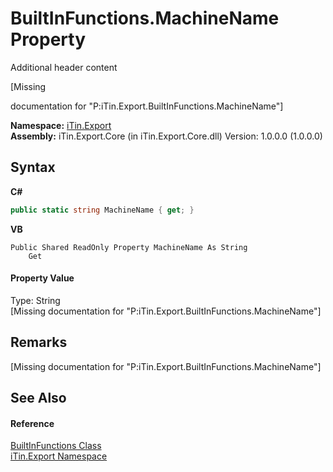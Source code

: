 # BuiltInFunctions.MachineName Property 
Additional header content 

\[Missing <summary> documentation for "P:iTin.Export.BuiltInFunctions.MachineName"\]

**Namespace:**&nbsp;<a href="3fffd16d-e8dd-a992-537b-8b7ec294fc13">iTin.Export</a><br />**Assembly:**&nbsp;iTin.Export.Core (in iTin.Export.Core.dll) Version: 1.0.0.0 (1.0.0.0)

## Syntax

**C#**<br />
``` C#
public static string MachineName { get; }
```

**VB**<br />
``` VB
Public Shared ReadOnly Property MachineName As String
	Get
```


#### Property Value
Type: String<br />\[Missing <value> documentation for "P:iTin.Export.BuiltInFunctions.MachineName"\]

## Remarks
\[Missing <remarks> documentation for "P:iTin.Export.BuiltInFunctions.MachineName"\]

## See Also


#### Reference
<a href="7e68f5cb-00a1-7efd-d42f-e5ddae7d6398">BuiltInFunctions Class</a><br /><a href="3fffd16d-e8dd-a992-537b-8b7ec294fc13">iTin.Export Namespace</a><br />
